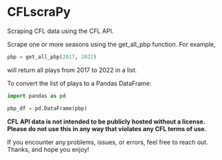 # CFLscraPy
Scraping CFL data using the CFL API.

Scrape one or more seasons using the get_all_pbp function. For example,

```python
pbp = get_all_pbp(2017, 2022)
```

will return all plays from 2017 to 2022 in a list.

To convert the list of plays to a Pandas DataFrame:

```python
import pandas as pd

pbp_df = pd.DataFrame(pbp)
```

**CFL API data is not intended to be publicly hosted without a license. Please do not use this in any way that violates any CFL terms of use.**

If you encounter any problems, issues, or errors, feel free to reach out. Thanks, and hope you enjoy!
